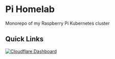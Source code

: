 # Pi Homelab

Monorepo of my Raspberry Pi Kubernetes cluster

## Quick Links

[![Cloudflare Dashboard](https://img.shields.io/badge/Cloudflare-Dashboard-F38020?style=for-the-badge&logo=cloudflare)](https://dash.cloudflare.com/ed609d8fcbc996ed25c6ae9e33ae9188/home/domains)
